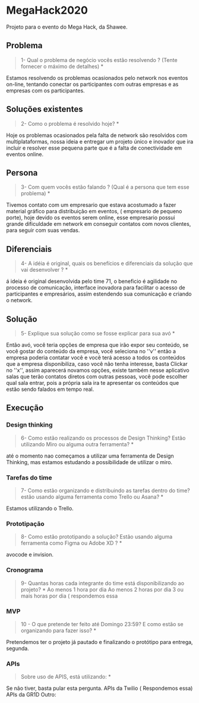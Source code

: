# MegaHack2020

Projeto para o evento do Mega Hack, da Shawee.

## Problema

> 1- Qual o problema de negócio vocês estão resolvendo ? (Tente fornecer o máximo de detalhes) *

Estamos resolvendo os problemas ocasionados pelo network nos eventos on-line, tentando conectar os participantes com outras empresas e as empresas com os participantes.

## Soluções existentes

> 2- Como o problema é resolvido hoje? *

Hoje os problemas ocasionados pela falta de network são resolvidos com multiplataformas,  nossa ideia e entregar um projeto único e inovador que ira incluir e resolver esse pequena parte que é a falta de conectividade em eventos online.

## Persona

> 3- Com quem vocês estão falando ? (Qual é a persona que tem esse problema) *

Tivemos contato com um empresario que estava acostumado a fazer material gráfico para distribuição em eventos, ( empresario de pequeno porte), hoje devido os eventos serem online, esse empresario possui grande dificuldade em network em conseguir contatos com novos clientes, para seguir com suas vendas.

## Diferenciais

> 4- A idéia é original, quais os benefícios e diferenciais da solução que vai desenvolver ? *

á ideia é original desenvolvida pelo time 71, o beneficio é agilidade no processo de comunicação, interface inovadora para facilitar o acesso de participantes e empresários, assim estendendo sua comunicação e criando o network.

## Solução

> 5- Explique sua solução como se fosse explicar para sua avó *

Então avó, você teria opções de empresa que irão expor seu conteúdo, se você gostar do conteúdo da empresa, você seleciona no ''v'' então a empresa poderia contatar você e você terá acesso a todos os conteúdos que a empresa disponibiliza, caso você não tenha interesse, basta Clickar no ''x'', assim aparecerá novamos opções, existe também nesse aplicativo salas que terão contatos diretos com outras pessoas, você pode escolher qual sala entrar, pois a própria sala ira te apresentar os conteúdos que estão sendo falados em tempo real.

## Execução

### Design thinking

> 6- Como estão realizando os processos de Design Thinking? Estão utilizando Miro ou alguma outra ferramenta? *

até o momento nao começamos a utilizar uma ferramenta de Design Thinking, mas estamos estudando a possibilidade de utilizar o miro.

### Tarefas do time

> 7- Como estão organizando e distribuindo as tarefas dentro do time? estão usando alguma ferramenta como Trello ou Asana? *

Estamos utilizando o Trello.

### Prototipação

> 8- Como estão prototipando a solução? Estão usando alguma ferramenta como Figma ou Adobe XD ? *

avocode e invision.

### Cronograma

> 9- Quantas horas cada integrante do time está disponibilizando ao projeto? *
Ao menos 1 hora por dia
Ao menos 2 horas por dia
3 ou mais horas por dia ( respondemos essa

### MVP

> 10 - O que pretende ter feito até Domingo 23:59? E como estão se organizando para fazer isso? *

Pretendemos ter o projeto já pautado e finalizando o protótipo para entrega, segunda.

### APIs

> Sobre uso de APIS, está utilizando: *

Se não tiver, basta pular esta pergunta.
APIs da Twilio ( Respondemos essa)
APIs da GR1D
Outro:
